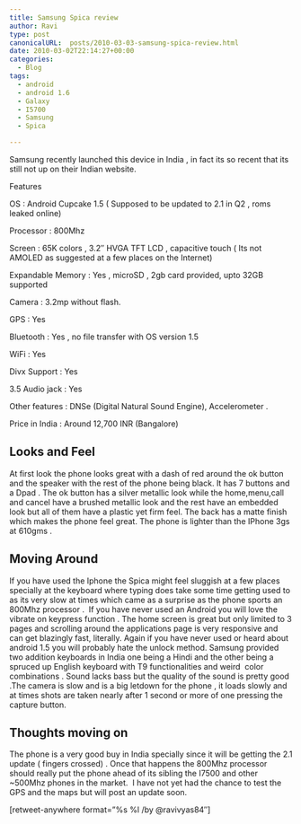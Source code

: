 ```yaml
---
title: Samsung Spica review
author: Ravi
type: post
canonicalURL:  posts/2010-03-03-samsung-spica-review.html
date: 2010-03-02T22:14:27+00:00
categories:
  - Blog
tags:
  - android
  - android 1.6
  - Galaxy
  - I5700
  - Samsung
  - Spica

---
```

Samsung recently launched this device in India , in fact its so recent that its still not up on their Indian website.

Features

OS : Android Cupcake 1.5 ( Supposed to be updated to 2.1 in Q2 , roms leaked online)

Processor : 800Mhz

Screen : 65K colors , 3.2&#8243; HVGA TFT LCD , capacitive touch ( Its not AMOLED as suggested at a few places on the Internet)

Expandable Memory : Yes , microSD , 2gb card provided, upto 32GB supported

Camera : 3.2mp without flash.

GPS : Yes

Bluetooth : Yes , no file transfer with OS version 1.5

WiFi : Yes

Divx Support : Yes

3.5 Audio jack : Yes

Other features : DNSe (Digital Natural Sound Engine), Accelerometer .

Price in India : Around 12,700 INR (Bangalore)

## Looks and Feel

At first look the phone looks great with a dash of red around the ok button and the speaker with the rest of the phone being black. It has 7 buttons and a Dpad . The ok button has a silver metallic look while the home,menu,call and cancel have a brushed metallic look and the rest have an embedded look but all of them have a plastic yet firm feel. The back has a matte finish which makes the phone feel great. The phone is lighter than the IPhone 3gs at 610gms .

## Moving Around

If you have used the Iphone the Spica might feel sluggish at a few places specially at the keyboard where typing does take some time getting used to as its very slow at times which came as a surprise as the phone sports an 800Mhz processor .  If you have never used an Android you will love the vibrate on keypress function . The home screen is great but only limited to 3 pages and scrolling around the applications page is very responsive and can get blazingly fast, literally. Again if you have never used or heard about android 1.5 you will probably hate the unlock method. Samsung provided two addition keyboards in India one being a Hindi and the other being a spruced up English keyboard with T9 functionalities and weird  color combinations . Sound lacks bass but the quality of the sound is pretty good .The camera is slow and is a big letdown for the phone , it loads slowly and at times shots are taken nearly after 1 second or more of one pressing the capture button.

## Thoughts moving on

The phone is a very good buy in India specially since it will be getting the 2.1 update ( fingers crossed) . Once that happens the 800Mhz processor should really put the phone ahead of its sibling the I7500 and other ~500Mhz phones in the market.  I have not yet had the chance to test the GPS and the maps but will post an update soon.

[retweet-anywhere format=&#8221;%s %l /by @ravivyas84&#8243;]